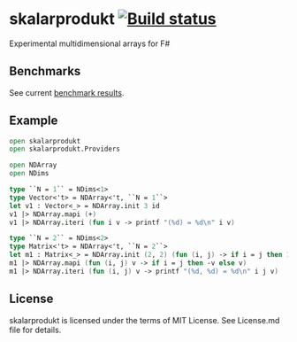 # skalarprodukt [![Build status][badge-appveyor]][build-appveyor]
Experimental multidimensional arrays for F#

## Benchmarks

See current [benchmark results][benchmark-results].

## Example

```fsharp
open skalarprodukt
open skalarprodukt.Providers

open NDArray
open NDims

type ``N = 1`` = NDims<1>
type Vector<'t> = NDArray<'t, ``N = 1``>
let v1 : Vector<_> = NDArray.init 3 id
v1 |> NDArray.mapi (+)
v1 |> NDArray.iteri (fun i v -> printf "(%d) = %d\n" i v)

type ``N = 2`` = NDims<2>
type Matrix<'t> = NDArray<'t, ``N = 2``>
let m1 : Matrix<_> = NDArray.init (2, 2) (fun (i, j) -> if i = j then 1 else 0)
m1 |> NDArray.mapi (fun (i, j) v -> if i = j then -v else v)
m1 |> NDArray.iteri (fun (i, j) v -> printf "(%d, %d) = %d\n" i j v)
```

## License

skalarprodukt is licensed under the terms of MIT License. See License.md file for
details.

[benchmark-results]: docs/benchmark-results.md

[build-appveyor]: https://ci.appveyor.com/project/gsomix/skalarprodukt/branch/master

[badge-appveyor]: https://ci.appveyor.com/api/projects/status/41vvocbhhb1hx1hq/branch/master?svg=true
